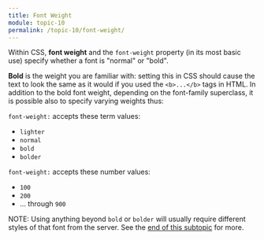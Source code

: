 ```yaml
---
title: Font Weight
module: topic-10
permalink: /topic-10/font-weight/
---
```


<div class="divider-heading"></div>

<link rel="stylesheet" href="../ex-files/fonts.css">
<link rel="stylesheet" href="../ex-files/style.css">

Within CSS, **font weight** and the `font-weight` property (in its most basic use) specify whether a font is "normal" or "bold".

**Bold** is the weight you are familiar with: setting this in CSS should cause the text to look the same as it would if you used the `<b>...</b>` tags in HTML. In addition to the bold font weight, depending on the font-family superclass, it is possible also to specify varying weights thus:

`font-weight:` accepts these term values:
- `lighter`
- `normal`
- `bold`
- `bolder`

`font-weight:` accepts these number values:
- `100`
- `200`
- ... through `900`


<div class="codepen-embed">
  <p data-height="600" data-theme-id="30567" data-slug-hash="yLJgGBa" data-default-tab="css,result" data-user="retrog4m3r" data-embed-version="2" data-pen-title="Adding Emphasis" class="codepen"></p>
</div>


<span class="label label-info">NOTE:</span> Using anything beyond `bold` or `bolder` will usually require different styles of that font from the server. See the [end of this subtopic](../using-weight-style/) for more.
